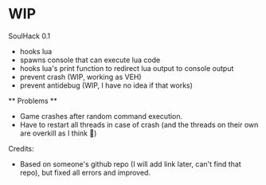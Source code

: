 # WIP

SoulHack 0.1

- hooks lua
- spawns console that can execute lua code
- hooks lua's print function to redirect lua output to console output
- prevent crash (WIP, working as VEH)
- prevent antidebug (WIP, I have no idea if that works)


** Problems **

- Game crashes after random command execution.
- Have to restart all threads in case of crash (and the threads on their own are overkill as I think :thinking:)


Credits:

* Based on someone's github repo (I will add link later, can't find that repo), but fixed all errors and improved.
